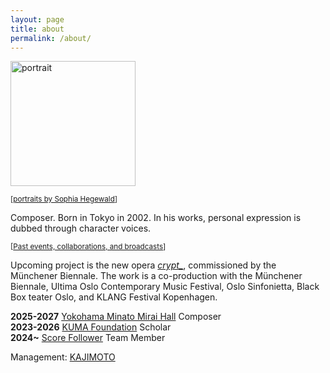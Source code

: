 ```yaml
---
layout: page
title: about
permalink: /about/
---
```

<img src="https://www.yuriumemoto.com/pics/SophiaHegewald_Yuri Umemoto2024050166139_small.jpeg" alt="portrait" width="200">  

<small>[[portraits by Sophia Hegewald](https://sophia-hegewald.de/yuri-umemoto-komponist)]</small>  

Composer. Born in Tokyo in 2002. In his works, personal expression is dubbed through character voices.

<small>[[Past events, collaborations, and broadcasts](/events/)]</small>  

Upcoming project is the new opera [*crypt_*](https://www.muenchener-biennale.de/en/programm/kalender/crypt), commissioned by the Münchener Biennale. The work is a co-production with the Münchener Biennale, Ultima Oslo Contemporary Music Festival, Oslo Sinfonietta, Black Box teater Oslo, and KLANG Festival Kopenhagen.

**2025-2027** [Yokohama Minato Mirai Hall](https://yokohama-minatomiraihall.jp/en/index.html) Composer  
**2023-2026** [KUMA Foundation](https://kuma-foundation.org/student/yuri-umemoto/) Scholar  
**2024~** [Score Follower](https://www.scorefollower.org/about/) Team Member  

Management: [KAJIMOTO](https://www.kajimotomusic.com/eng/artists-projects/yuri-umemoto/)
